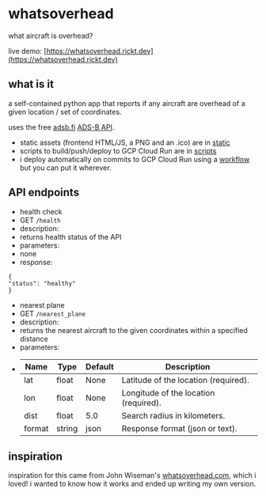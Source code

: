 # whatsoverhead
what aircraft is overhead?

live demo: [https://whatsoverhead.rickt.dev](https://whatsoverhead.rickt.dev)

## what is it

a self-contained python app that reports if any aircraft are overhead of a given location / set of coordinates. 

uses the free [adsb.fi](https://adsb.fi) [ADS-B API](https://github.com/adsbfi/opendata/blob/main/README.md). 

* static assets (frontend HTML/JS, a PNG and an .ico) are in [static](https://github.com/rickt/whatsoverhead/tree/main/static)
* scripts to build/push/deploy to GCP Cloud Run are in [scripts](https://github.com/rickt/whatsoverhead/tree/main/static)
* i deploy automatically on commits to GCP Cloud Run using a [workflow ](https://github.com/rickt/whatsoverhead/tree/main/.github/workflors)but you can put it wherever. 

## API endpoints
* health check
 * GET `/health`
 * description:
  * returns health status of the API
 * parameters:
  * none
 * response:
  ```
  {
  "status": "healthy"
  }
  ```

* nearest plane
 * GET `/nearest_plane`
 * description:
  * returns the nearest aircraft to the given coordinates within a specified distance
 * parameters:
  * | Name   | Type   | Default | Description                           |
    |--------|--------|---------|---------------------------------------|
    | lat    | float  | None    | Latitude of the location (required).  |
    | lon    | float  | None    | Longitude of the location (required). |
    | dist   | float  | 5.0     | Search radius in kilometers.          |
    | format | string | json    | Response format (json or text).       |


## inspiration
inspiration for this came from John Wiseman's [whatsoverhead.com](https://whatsoverhead.com), which i loved! i wanted to know how it works and ended up writing my own version. 


